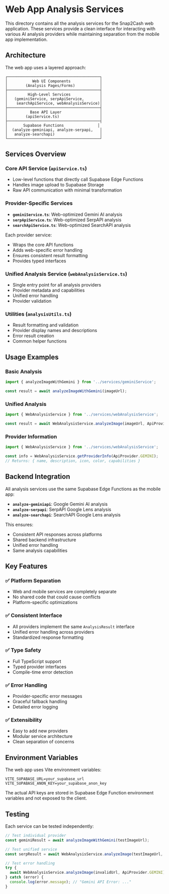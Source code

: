 # Web App Analysis Services

This directory contains all the analysis services for the Snap2Cash web application. These services provide a clean interface for interacting with various AI analysis providers while maintaining separation from the mobile app implementation.

## Architecture

The web app uses a layered approach:

```
┌─────────────────────────────────────────┐
│           Web UI Components             │
│        (Analysis Pages/Forms)           │
├─────────────────────────────────────────┤
│         High-Level Services             │
│   (geminiService, serpApiService,       │
│    searchApiService, webAnalysisService)│
├─────────────────────────────────────────┤
│          Base API Layer                 │
│        (apiService.ts)                  │
├─────────────────────────────────────────┤
│       Supabase Functions               │
│  (analyze-geminiapi, analyze-serpapi,   │
│   analyze-searchapi)                    │
└─────────────────────────────────────────┘
```

## Services Overview

### Core API Service (`apiService.ts`)
- Low-level functions that directly call Supabase Edge Functions
- Handles image upload to Supabase Storage
- Raw API communication with minimal transformation

### Provider-Specific Services
- **`geminiService.ts`**: Web-optimized Gemini AI analysis
- **`serpApiService.ts`**: Web-optimized SerpAPI analysis  
- **`searchApiService.ts`**: Web-optimized SearchAPI analysis

Each provider service:
- Wraps the core API functions
- Adds web-specific error handling
- Ensures consistent result formatting
- Provides typed interfaces

### Unified Analysis Service (`webAnalysisService.ts`)
- Single entry point for all analysis providers
- Provider metadata and capabilities
- Unified error handling
- Provider validation

### Utilities (`analysisUtils.ts`)
- Result formatting and validation
- Provider display names and descriptions
- Error result creation
- Common helper functions

## Usage Examples

### Basic Analysis
```typescript
import { analyzeImageWithGemini } from '../services/geminiService';

const result = await analyzeImageWithGemini(imageUrl);
```

### Unified Analysis
```typescript
import { WebAnalysisService } from '../services/webAnalysisService';

const result = await WebAnalysisService.analyzeImage(imageUrl, ApiProvider.GEMINI);
```

### Provider Information
```typescript
import { WebAnalysisService } from '../services/webAnalysisService';

const info = WebAnalysisService.getProviderInfo(ApiProvider.GEMINI);
// Returns: { name, description, icon, color, capabilities }
```

## Backend Integration

All analysis services use the same Supabase Edge Functions as the mobile app:

- **`analyze-geminiapi`**: Google Gemini AI analysis
- **`analyze-serpapi`**: SerpAPI Google Lens analysis  
- **`analyze-searchapi`**: SearchAPI Google Lens analysis

This ensures:
- Consistent API responses across platforms
- Shared backend infrastructure
- Unified error handling
- Same analysis capabilities

## Key Features

### ✅ Platform Separation
- Web and mobile services are completely separate
- No shared code that could cause conflicts
- Platform-specific optimizations

### ✅ Consistent Interface
- All providers implement the same `AnalysisResult` interface
- Unified error handling across providers
- Standardized response formatting

### ✅ Type Safety
- Full TypeScript support
- Typed provider interfaces
- Compile-time error detection

### ✅ Error Handling
- Provider-specific error messages
- Graceful fallback handling
- Detailed error logging

### ✅ Extensibility
- Easy to add new providers
- Modular service architecture
- Clean separation of concerns

## Environment Variables

The web app uses Vite environment variables:

```env
VITE_SUPABASE_URL=your_supabase_url
VITE_SUPABASE_ANON_KEY=your_supabase_anon_key
```

The actual API keys are stored in Supabase Edge Function environment variables and not exposed to the client.

## Testing

Each service can be tested independently:

```typescript
// Test individual provider
const geminiResult = await analyzeImageWithGemini(testImageUrl);

// Test unified service
const serpResult = await WebAnalysisService.analyzeImage(testImageUrl, ApiProvider.SERPAPI);

// Test error handling
try {
  await WebAnalysisService.analyzeImage(invalidUrl, ApiProvider.GEMINI);
} catch (error) {
  console.log(error.message); // "Gemini API Error: ..."
}
```
